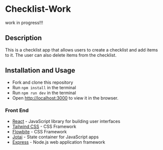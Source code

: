 # Checklist-Work

work in progress!!!

## Description

This is a checklist app that allows users to create a checklist and add items to it. The user can also delete items from the checklist.

## Installation and Usage

- Fork and clone this repository
- Run `npm install` in the terminal
- Run `npm run dev` in the terminal
- Open [http://localhost:3000](http://localhost:3000) to view it in the browser.

### Front End 

- [React](https://reactjs.org/) - JavaScript library for building user interfaces
- [Tailwind CSS](https://tailwindcss.com/) - CSS Framework
- [Flowbite](https://flowbite.com/react/) - CSS Framework
- [Jotai](https://jotai.org/) - State container for JavaScript apps
- [Express](https://expressjs.com/) - Node.js web application framework
